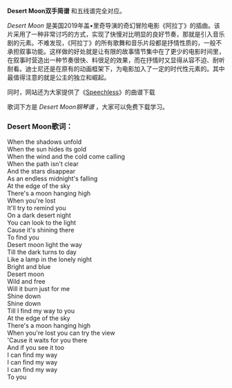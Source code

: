

**Desert Moon双手简谱** 和五线谱完全对应。

_Desert Moon_
是美国2019年盖•里奇导演的奇幻冒险电影《阿拉丁》的插曲。该片采用了一种非常讨巧的方式，实现了快慢对比明显的良好节奏，那就是引入音乐剧的元素。不难发现，《阿拉丁》的所有歌舞和音乐片段都是抒情性质的，一般不承担叙事功能。这样做的好处就是让有限的故事情节集中在了更少的电影时间里，在叙事时营造出一种节奏很快、料很足的效果，而在抒情时又显得从容不迫、耐听耐看。迪士尼还是在原有的动画框架下，为电影加入了一定的时代性元素的。其中最值得注意的就是公主的独立和崛起。

同时，网站还为大家提供了《[Speechless](Music-10469-Speechless-阿拉丁原声音乐.html
"Speechless")》的曲谱下载

歌词下方是 _Desert Moon钢琴谱_ ，大家可以免费下载学习。

### Desert Moon歌词：

When the shadows unfold  
When the sun hides its gold  
When the wind and the cold come calling  
When the path isn't clear  
And the stars disappear  
As an endless midnight's falling  
At the edge of the sky  
There's a moon hanging high  
When you're lost  
It'll try to remind you  
On a dark desert night  
You can look to the light  
Cause it's shining there  
To find you  
Desert moon light the way  
Till the dark turns to day  
Like a lamp in the lonely night  
Bright and blue  
Desert moon  
Wild and free  
Will it burn just for me  
Shine down  
Shine down  
Till I find my way to you  
At the edge of the sky  
There's a moon hanging high  
When you're lost you can try the view  
'Cause it waits for you there  
And if you see it too  
I can find my way  
I can find my way  
I can find my way  
To you

